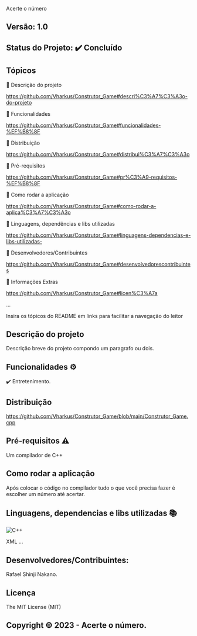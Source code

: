 Acerte o número
## Versão: 1.0 
## Status do Projeto: ✔️ Concluído

## Tópicos
🔹 Descrição do projeto 

https://github.com/Vharkus/Construtor_Game#descri%C3%A7%C3%A3o-do-projeto

🔹 Funcionalidades

https://github.com/Vharkus/Construtor_Game#funcionalidades-%EF%B8%8F

🔹 Distribuição

https://github.com/Vharkus/Construtor_Game#distribui%C3%A7%C3%A3o

🔹 Pré-requisitos

https://github.com/Vharkus/Construtor_Game#pr%C3%A9-requisitos-%EF%B8%8F

🔹 Como rodar a aplicação

https://github.com/Vharkus/Construtor_Game#como-rodar-a-aplica%C3%A7%C3%A3o

🔹 Linguagens, dependências e libs utilizadas

https://github.com/Vharkus/Construtor_Game#linguagens-dependencias-e-libs-utilizadas-

🔹 Desenvolvedores/Contribuintes

https://github.com/Vharkus/Construtor_Game#desenvolvedorescontribuintes

🔹 Informações Extras

https://github.com/Vharkus/Construtor_Game#licen%C3%A7a


...

Insira os tópicos do README em links para facilitar a navegação do leitor

## Descrição do projeto
Descrição breve do projeto compondo um paragrafo ou dois.

## Funcionalidades ⚙️
✔️ Entretenimento.

## Distribuição
https://github.com/Vharkus/Construtor_Game/blob/main/Construtor_Game.cpp

## Pré-requisitos ⚠️    
Um compilador de C++
## Como rodar a aplicação 
Após colocar o código no compilador tudo o que você precisa fazer é escolher um número até acertar.

## Linguagens, dependencias e libs utilizadas 📚
![C++](https://img.shields.io/badge/C%2B%2B-00599C?style=for-the-badge&logo=c%2B%2B&logoColor=white.md)

XML
...

## Desenvolvedores/Contribuintes:
Rafael Shinji Nakano.

## Licença
The MIT License (MIT)

## Copyright ©️ 2023 - Acerte o número.
